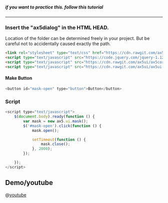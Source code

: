 ##### if you want to practice this. follow this tutorial
<hr/>

### Insert the "ax5dialog" in the HTML HEAD.

Location of the folder can be determined freely in your project. But be careful not to accidentally caused exactly the path.
```html
<link rel="stylesheet" type="text/css" href="https://cdn.rawgit.com/ax5ui/ax5ui-mask/master/dist/ax5mask.css" />
<script type="text/javascript" src="https://code.jquery.com/jquery-1.12.3.min.js"></script>
<script type="text/javascript" src="https://cdn.rawgit.com/ax5ui/ax5core/master/dist/ax5core.min.js"></script>
<script type="text/javascript" src="https://cdn.rawgit.com/ax5ui/ax5ui-mask/master/dist/ax5mask.min.js"></script>
```

#### Make Button

```js
<button id="mask-open" type="button">Button</button>
```

### Script

```js
<script type="text/javascript">
    $(document.body).ready(function () {
        var mask = new ax5.ui.mask();
        $('#mask-open').click(function () {
            mask.open();

            setTimeout(function () {
                mask.close();
            }, 2000);
        });

    });
</script>
```

## Demo/youtube

@[youtube](https://www.youtube.com/watch?v=U1Cr0ZJP5Ew)
